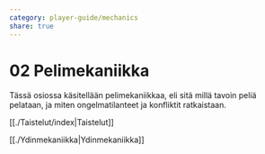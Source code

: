 ```yaml
---
category: player-guide/mechanics
share: true
---
```


# 02 Pelimekaniikka
Tässä osiossa käsitellään pelimekaniikkaa, eli sitä millä tavoin peliä pelataan, ja miten ongelmatilanteet ja konfliktit ratkaistaan.

[[./Taistelut/index|Taistelut]]

[[./Ydinmekaniikka|Ydinmekaniikka]]

